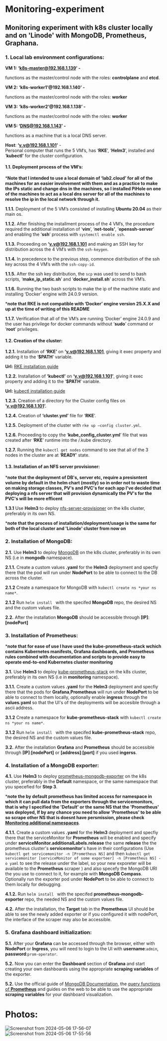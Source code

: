 # Monitoring-experiment

## Monitoring experiment with k8s cluster locally and on 'Linode' with MongoDB, Prometheus, Graphana.

### 1. Local lab environment configurations:

**VM 1:** **‘k8s-master@192.168.1.139’ -**

functions as the master/control node with the roles: **controlplane** and **etcd**.

**VM 2:** **‘k8s-worker1’@192.168.1.140’ -** 

functions as the master/control node with the roles: **worker**

**VM 3:** **‘k8s-worker2‘@192.168.1.138‘ -** 

functions as the master/control node with the roles: **worker**

**VM 5: ‘DNS@192.168.1.143’ -**

functions as a machine that is a local DNS server.

**Host**: **‘v.v@192.168.1.101’**  - \
Personal computer that runs the 5 VM’s, has ‘**RKE**’, ‘**Helm3**’, installed and ‘**kubectl’** for the cluster configuration.

#### 1.1. Deployment process of the VM’s:

***Note that I intended to use a local domain of ‘lab2.cloud’ for all of the machines for an easier involvement with them and as a practice to make the IPs static and change dns in the machines, so I installed PiHole on one of the machines to act as a local dns server for all of the machines to resolve the ip in the local network through it.**

**1.1.1.** Deployment of the 5 VM’s consisted of  installing **Ubuntu 20.04** as their main os.

**1.1.2.** After finishing the installment process of the 4 VM’s, the procedure required the additional installation of ‘**vim**’, ‘**net-tools’**, ’**openssh-server**’ and enabling the ‘**ssh**’ process with ```systemctl enable ssh```.

**1.1.3.** Proceeding on  **‘v.v@192.168.1.101** and making an SSH key for distribution across the 4 VM’s with the ```ssh-keygen```.

**1.1.4.** In precedence to the previous step, commence distribution of the ssh key across the 4 VM’s with the ```ssh-copy-id```.

**1.1.5.** After the ssh key distribution, the ```scp```  was used to send to bash scripts, ‘**make_ip_static.sh**’ and ‘**docker_install.sh**’ across the VM’s.

**1.1.6.** Running the two bash scripts to make the ip of the machine static and installing ‘Docker’ engine with 24.0.9 version. 

***note that RKE is not compatible with ‘Docker’ engine version 25.X.X and up at the time of writing of this README**

**1.1.7.** Verification that all of the VM’s are running ‘Docker’ engine 24.0.9 and the user has privilege for docker commands without ‘**sudo**’ command or ‘**root**’ privileges.

#### 1.2. Creation of the cluster:

**1.2.1.** Installation of **‘RKE’** on **‘v.v@192.168.1.101**, giving it exec property and adding it to the ‘**$PATH**’ variable.

**Url:** [RKE installation guide](https://github.com/rancher/rke)

**1.2.2.** Installation of **‘kubectl’** on **‘v.v@192.168.1.101’**, giving it exec property and adding it to the ‘**$PATH**’ variable.

**Url:** [kubectl installation guide](https://kubernetes.io/docs/tasks/tools/install-kubectl-linux/#install-using-native-package-management) 

**1.2.3.** Creation of a directory for the Cluster config files on **‘v.v@192.168.1.101’.**

**1.2.4.** Creation of **‘cluster.yml’** file for ‘**RKE**’.

**1.2.5.** Deployment of the cluster with ```rke up –config cluster.yml```.

**1.2.6.** Proceeding to copy the ‘**kube_config_cluster.yml**’ file that was created after ‘**RKE**’ runtime into the /.kube directory.

**1.2.7.** Running the ```kubectl get nodes``` command to see that all of the 3 nodes in the cluster are at ‘**READY**’ state.

#### 1.3. Installation of an NFS server provisioner:

***note that the deployment of DB's, server etc, require a presisntent volume by default in the helm chart (mostly) so in order not to waste time on making storage classes, PV's and PVC's for each app I've decided that deploying a nfs server that will provision dynamically the PV's for the PVC's will be more efficent**

**1.3.1** Use **Helm3** to deploy [nfs-server-provisioner](https://artifacthub.io/packages/helm/kvaps/nfs-server-provisioner) on the k8s cluster, preferably in its own NS.

***note that the process of installation/deployment/usage is the same for both of the local cluster and 'Linode' cluster from now on**

### 2. Installation of MongoDB:  

**2.1.** Use **Helm3** to deploy [MongoDB](https://artifacthub.io/packages/helm/bitnami/mongodb) on the k8s cluster, preferably in its own NS (i.e in **mongodb** namespace).

**2.1.1.** Create a custom values **.yaml** for the **Helm3** deployment and specfiy there that the pod will run under **NodePort** to be able to connect to the DB across the cluster.

**2.1.2**  Create a namespace for MongoDB with ```kubectl create ns *your ns name*```.

**2.1.2** Run ```helm install ``` with the specifed **MongoDB** repo, the desired NS and the custom values file.

**2.2.** After the installation **MongoDB** should be accessible through **[IP]**:**[nodePort]**

### 3. Installation of Prometheus:

***note that for ease of use I have used the kube-prometheus-stack wchich contains Kubernetes manifests, Grafana dashboards, and Prometheus rules combined with documentation and scripts to provide easy to operate end-to-end Kubernetes cluster monitoring**

**3.1.** Use **Helm3** to deploy [kube-prometheus-stack](https://artifacthub.io/packages/helm/prometheus-community/kube-prometheus-stack) on the k8s cluster, preferably in its own NS (i.e in **monitoring** namespace).

**3.1.1.** Create a custom values **.yaml** for the **Helm3** deployment and specfiy there that the pods for **Grafana**,**Prometheus** will run under **NodePort** to be able to connect to them locally, optionally enable **ingress** through the **values.yaml** so that the UI's of the deployments will be accesible through a ascii address.

**3.1.2**  Create a namespace for **kube-prometheus-stack** with ```kubectl create ns *your ns name*```.

**3.1.2** Run ```helm install ``` with the specifed **kube-prometheus-stack** repo, the desired NS and the custom values file.

**3.2.** After the installation **Grafana** and **Prometheus** should be accessible through **[IP]**:**[nodePort]** or **[address]**:**[port]** if you used **ingerss**.

### 4. Installation of a MongoDB exporter:

**4.1.** Use **Helm3** to deploy [prometheus-mongodb-exporter](https://artifacthub.io/packages/helm/prometheus-community/prometheus-mongodb-exporter) on the k8s cluster, preferably in the **Default** namespace, or the same namespace that you specefied for **Step 3**.

***note the by default prometheus has limited access for namespace in which it can pull data from the exporters through the servicemonitors, that is why I specified the 'Default' or the same NS that the 'Prometheus' was deployed, If by any chance you need to allow 'Prometheus' to be able so scrape other NS that is doesnt have persmission, please check [Monitoring additional namespaces](https://github.com/prometheus-operator/kube-prometheus/blob/main/docs/customizations/monitoring-additional-namespaces.md)**.

**4.1.1.** Create a custom values **.yaml** for the **Helm3** deployment and specfiy there that the serviceMonitor for **Prometheus** will be enabled and specify under **serviceMonitor.additionalLabels.release** the same **release** the the prometheus cluster's **servicemonitor**'s have in their configurations (Use ```kubectl get servicemonitor -n [Prometheus NS]``` and then ```kubectl get servicemonitor [serviceMonitor of some exporteer] -n [Prometheus NS] -o yaml``` to see the release under the label, so your new exporeter will be available to the **Prometheus** scraper ) and also specefy the MongoDB URI the you use to connect to it, for example with **MongoDB Compass**. Optionally run the exporter pod under **NodePort** to be able to connect to them locally for debugging.

**4.1.2.** Run ```helm install ``` with the specifed **prometheus-mongodb-exporter** repo, the needed NS and the custom values file.

**4.2.** After the installation, the **Target** tab in the **Prometheus** UI should be able to see the newly added exporter or if you configured it with nodePort, the interface of the scraper may also be accessible.


### 5. Grafana dashboard initialization:

**5.1.** After your **Grafana** can be accessed through the browser, either with **NodePort** or **Ingress**, you will need to login to the UI with **username**:```admin```, **password**:```prom-operator```.

**5.2.** Now you can enter the **Dashboard** section of **Grafana** and start creating your own dashboards using the appropriate **scraping variables** of the exporter.

**5.2.** Use the official guide of [MongoDB Documentation](https://www.mongodb.com/docs/manual/), the [query functions of **Prometheus**](https://prometheus.io/docs/prometheus/latest/querying/functions/) and guides on the web to be able to use the appropriate **scraping variables** for your dashboard visualization.

# Photos:
![Screenshot from 2024-05-06 17-56-07](https://github.com/VadimV1/Monitoring-experiment/assets/20540663/6bba1991-7e9a-406e-81ab-433f62708b64)
![Screenshot from 2024-05-06 17-55-56](https://github.com/VadimV1/Monitoring-experiment/assets/20540663/4e2a853a-114a-460f-b472-33af3b2929cd)





